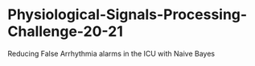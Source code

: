 # Physiological-Signals-Processing-Challenge-20-21
Reducing False Arrhythmia alarms in the ICU with Naive Bayes

